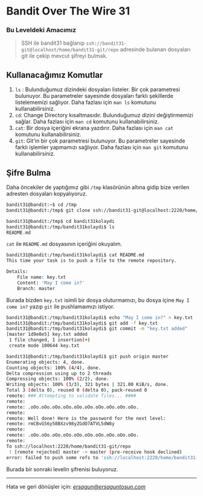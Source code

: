 # Bandit Over The Wire **31**
### Bu Leveldeki Amacımız
> SSH ile bandit31 bağlanıp `ssh://bandit31-git@localhost/home/bandit31-git/repo` adresinde bulanan dosyaları git ile çekip mevcut şifreyi bulmak.


## Kullanacağımız Komutlar
1. `ls` : Bulunduğumuz dizindeki dosyaları listeler. Bir çok parametresi bulunuyor. Bu parametreler sayesinde dosyaları farklı şekillerde listelememizi sağlıyor. Daha fazlası için `man ls` komutunu kullanabilirsiniz.
2. `cd`: Change Directory kısaltmasıdır. Bulunduğumuz dizini değiştirmemizi sağlar. Daha fazlası için `man cd` komutunu kullanabilirsiniz.
3. `cat`: Bir dosya içeriğini ekrana yazdırır. Daha fazlası için `man cat` komutunu kullanabilirsiniz.
4. `git`: Git'in bir çok parametresi bulunuyor. Bu parametreler sayesinde farklı işlemler yapmamızı sağlıyor. Daha fazlası için `man git` komutunu kullanabilirsiniz.


## Şifre Bulma
Daha öncekiler de yaptığımız gibi  `/tmp` klasörünün altına gidip bize verilen adresten dosyaları kopyalıyoruz.

```bash
bandit31@bandit:~$ cd /tmp
bandit31@bandit:/tmp$ git clone ssh://bandit31-git@localhost:2220/home/bandit31-git/repo bandit31kolaydi

bandit31@bandit:/tmp$ cd bandit31kolaydi
bandit31@bandit:/tmp/bandit31kolaydi$ ls
README.md
```
`cat` ile `README.md` dosyasının içeriğini okuyalım.

```bash
bandit31@bandit:/tmp/bandit31kolaydi$ cat README.md
This time your task is to push a file to the remote repository.

Details:
    File name: key.txt
    Content: 'May I come in?'
    Branch: master
```
Burada bizden `key.txt` isimli bir dosya oluturmamızı, bu dosya içine `May I come in?` yazıp `git` ile pushlamaımızı istiyor.

```bash
bandit31@bandit:/tmp/bandit31kolaydi$ echo "May I come in?" > key.txt
bandit31@bandit:/tmp/bandit31kolaydi$ git add -f key.txt
bandit31@bandit:/tmp/bandit31kolaydi$ git commit -m "key.txt added"
[master 1d9e0e5] key.txt added
 1 file changed, 1 insertion(+)
 create mode 100644 key.txt
```
```bash
bandit31@bandit:/tmp/bandit31kolaydi$ git push origin master
Enumerating objects: 4, done.
Counting objects: 100% (4/4), done.
Delta compression using up to 2 threads
Compressing objects: 100% (2/2), done.
Writing objects: 100% (3/3), 321 bytes | 321.00 KiB/s, done.
Total 3 (delta 0), reused 0 (delta 0), pack-reused 0
remote: ### Attempting to validate files... ####
remote:
remote: .oOo.oOo.oOo.oOo.oOo.oOo.oOo.oOo.oOo.oOo.
remote:
remote: Well done! Here is the password for the next level:
remote: rmCBvG56y58BXzv98yZGdO7ATVL5dW8y
remote:
remote: .oOo.oOo.oOo.oOo.oOo.oOo.oOo.oOo.oOo.oOo.
remote:
To ssh://localhost:2220/home/bandit31-git/repo
 ! [remote rejected] master -> master (pre-receive hook declined)
error: failed to push some refs to 'ssh://localhost:2220/home/bandit31-git/repo'
```
Burada bir sonraki levelin şifrenisi buluyoruz.

<hr/>

Hata ve geri dönüşler için: *[ersagun@ersaguntosun.com ](mailto:ersagun@ersaguntosun.com)*

